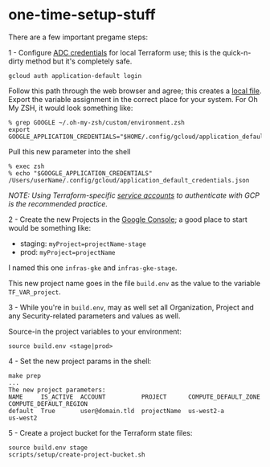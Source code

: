 # one-time-setup-stuff

There are a few important pregame steps:

1 - Configure [ADC credentials] for local Terraform use; this is the quick-n-dirty method but it's completely safe.

`gcloud auth application-default login`

Follow this path through the web browser and agree; this creates a [local file]. Export the variable assignment in the correct place for your system. For Oh My ZSH, it would look something like:

```shell
% grep GOOGLE ~/.oh-my-zsh/custom/environment.zsh
export GOOGLE_APPLICATION_CREDENTIALS="$HOME/.config/gcloud/application_default_credentials.json"
```

Pull this new parameter into the shell

```shell
% exec zsh
% echo "$GOOGLE_APPLICATION_CREDENTIALS"
/Users/userName/.config/gcloud/application_default_credentials.json
```

_NOTE: Using Terraform-specific [service accounts] to authenticate with GCP is the recommended practice._

2 - Create the new Projects in the [Google Console]; a good place to start would be something like:

* staging: `myProject=projectName-stage`
* prod: `myProject=projectName`

I named this one `infras-gke` and `infras-gke-stage`.

This new project name goes in the file `build.env` as the value to the variable `TF_VAR_project`.

3 - While you're in `build.env`, may as well set all Organization, Project and any Security-related parameters and values as well.

Source-in the project variables to your environment:

`source build.env <stage|prod>`

4 - Set the new project params in the shell:

```shell
make prep
...
The new project parameters:
NAME     IS_ACTIVE  ACCOUNT          PROJECT      COMPUTE_DEFAULT_ZONE  COMPUTE_DEFAULT_REGION
default  True       user@domain.tld  projectName  us-west2-a            us-west2
```

5 - Create a project bucket for the Terraform state files:

```
source build.env stage
scripts/setup/create-project-bucket.sh
```

<!--- URLs to supporting Docs --->

[ADC credentials]:https://cloud.google.com/docs/authentication/application-default-credentials
[service accounts]:https://registry.terraform.io/providers/hashicorp/google/latest/docs/guides/provider_reference#authentication-configuration
[local file]:https://cloud.google.com/docs/authentication/application-default-credentials#personal
[Google Console]:https://console.cloud.google.com/home/dashboard
